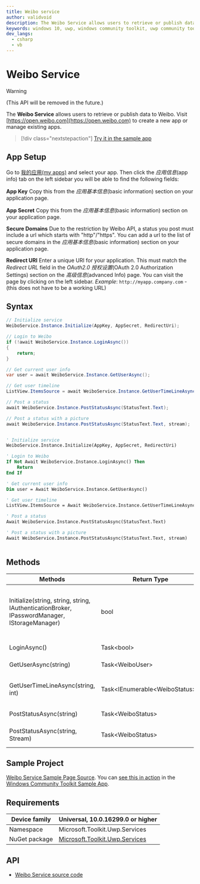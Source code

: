 ```yaml
---
title: Weibo service
author: validvoid
description: The Weibo Service allows users to retrieve or publish data to Weibo.
keywords: windows 10, uwp, windows community toolkit, uwp community toolkit, uwp toolkit, Weibo
dev_langs:
  - csharp
  - vb
---
```


# Weibo Service

> [!WARNING]
> (This API will be removed in the future.)

The **Weibo Service** allows users to retrieve or publish data to Weibo. Visit [https://open.weibo.com](https://open.weibo.com) to create a new app or manage existing apps.

> [!div class="nextstepaction"]
> [Try it in the sample app](uwpct://Services?sample=Weibo%20Service)

## App Setup

Go to [我的应用(my apps)](http://open.weibo.com/apps) and select your app. Then click the *应用信息*(app info) tab on the left sidebar you will be able to find the following fields:

**App Key**
Copy this from the *应用基本信息*(basic information) section on your application page.

**App Secret**
Copy this from the *应用基本信息*(basic information) section on your application page.

**Secure Domains**
Due to the restriction by Weibo API, a status you post must include a url which starts with "http"/"https". You can add a url to the list of secure domains in the *应用基本信息*(basic information) section on your application page.

**Redirect URI** Enter a unique URI for your application.  This must match the *Redirect URL* field in the *OAuth2.0 授权设置*(OAuth 2.0 Authorization Settings) section on the *高级信息*(advanced Info) page. You can visit the page by clicking on the left sidebar. 
*Example*: `http://myapp.company.com` - (this does not have to be a working URL)

## Syntax

```csharp
// Initialize service
WeiboService.Instance.Initialize(AppKey, AppSecret, RedirectUri);

// Login to Weibo
if (!await WeiboService.Instance.LoginAsync())
{
    return;
}

// Get current user info
var user = await WeiboService.Instance.GetUserAsync();

// Get user timeline
ListView.ItemsSource = await WeiboService.Instance.GetUserTimeLineAsync(user.ScreenName, 50);

// Post a status
await WeiboService.Instance.PostStatusAsync(StatusText.Text);

// Post a status with a picture
await WeiboService.Instance.PostStatusAsync(StatusText.Text, stream);

```
```vb

' Initialize service
WeiboService.Instance.Initialize(AppKey, AppSecret, RedirectUri)

' Login to Weibo
If Not Await WeiboService.Instance.LoginAsync() Then
    Return
End If

' Get current user info
Dim user = Await WeiboService.Instance.GetUserAsync()

' Get user timeline
ListView.ItemsSource = Await WeiboService.Instance.GetUserTimeLineAsync(user.ScreenName, 50)

' Post a status
Await WeiboService.Instance.PostStatusAsync(StatusText.Text)

' Post a status with a picture
Await WeiboService.Instance.PostStatusAsync(StatusText.Text, stream)
  
```

## Methods

| Methods | Return Type | Description |
| -- | -- | -- |
| Initialize(string, string, string, IAuthenticationBroker, IPasswordManager, IStorageManager) | bool | Initialize underlying provider with relevant token information. |
| LoginAsync() | Task&lt;bool&gt; |  Log user in to Weibo. |
| GetUserAsync(string) | Task&lt;WeiboUser&gt; |  Retrieve user data. |
| GetUserTimeLineAsync(string, int) | Task&lt;IEnumerable&lt;WeiboStatus&gt;&gt; |  Retrieve user timeline data. |
| PostStatusAsync(string) | Task&lt;WeiboStatus&gt; |  Post a status. |
| PostStatusAsync(string, Stream) | Task&lt;WeiboStatus&gt; |  Post a status with a picture. |

## Sample Project

[Weibo Service Sample Page Source](https://github.com/Microsoft/WindowsCommunityToolkit/tree/master/Microsoft.Toolkit.Uwp.SampleApp/SamplePages/Weibo%20Service). You can [see this in action](uwpct://Services?sample=Weibo%20Service) in the [Windows Community Toolkit Sample App](https://aka.ms/windowstoolkitapp).

## Requirements

| Device family | Universal, 10.0.16299.0 or higher |
| --- | --- |
| Namespace | Microsoft.Toolkit.Uwp.Services |
| NuGet package | [Microsoft.Toolkit.Uwp.Services](https://www.nuget.org/packages/Microsoft.Toolkit.Uwp.Services/) |

## API

* [Weibo Service source code](https://github.com/Microsoft/WindowsCommunityToolkit/tree/master/Microsoft.Toolkit.Services/Services/Weibo)
